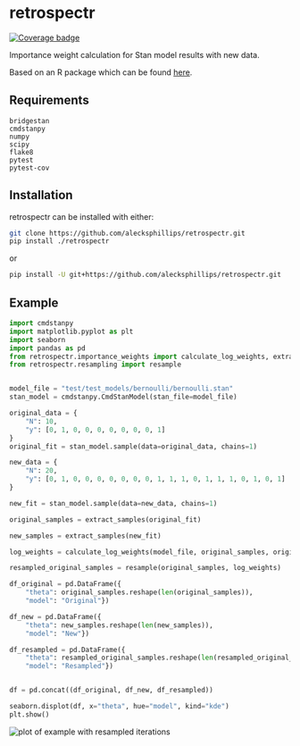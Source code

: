# retrospectr

[![Coverage badge](https://github.com/alecksphillips/retrospectr/raw/python-coverage-comment-action-data/badge.svg)](https://github.com/alecksphillips/retrospectr/tree/python-coverage-comment-action-data)


Importance weight calculation for Stan model results with new data.


Based on an R package which can be found [here](https://github.com/codatmo/stanIncrementalImportanceSampling).

## Requirements
```
bridgestan
cmdstanpy
numpy
scipy
flake8
pytest
pytest-cov
```


## Installation
retrospectr can be installed with either:
```bash
git clone https://github.com/alecksphillips/retrospectr.git
pip install ./retrospectr
```
or
```bash
pip install -U git+https://github.com/alecksphillips/retrospectr.git
```

## Example
```python
import cmdstanpy
import matplotlib.pyplot as plt
import seaborn
import pandas as pd
from retrospectr.importance_weights import calculate_log_weights, extract_samples
from retrospectr.resampling import resample


model_file = "test/test_models/bernoulli/bernoulli.stan"
stan_model = cmdstanpy.CmdStanModel(stan_file=model_file)

original_data = {
    "N": 10,
    "y": [0, 1, 0, 0, 0, 0, 0, 0, 0, 1]
}
original_fit = stan_model.sample(data=original_data, chains=1)

new_data = {
    "N": 20,
    "y": [0, 1, 0, 0, 0, 0, 0, 0, 0, 1, 1, 1, 0, 1, 1, 1, 0, 1, 0, 1]
}

new_fit = stan_model.sample(data=new_data, chains=1)

original_samples = extract_samples(original_fit)

new_samples = extract_samples(new_fit)

log_weights = calculate_log_weights(model_file, original_samples, original_data, new_data)

resampled_original_samples = resample(original_samples, log_weights)

df_original = pd.DataFrame({
    "theta": original_samples.reshape(len(original_samples)),
    "model": "Original"})

df_new = pd.DataFrame({
    "theta": new_samples.reshape(len(new_samples)),
    "model": "New"})

df_resampled = pd.DataFrame({
    "theta": resampled_original_samples.reshape(len(resampled_original_samples)),
    "model": "Resampled"})


df = pd.concat((df_original, df_new, df_resampled))

seaborn.displot(df, x="theta", hue="model", kind="kde")
plt.show()

```

![plot of example with resampled iterations](https://github.com/alecksphillips/retrospectr/blob/main/example.png?raw=true)
